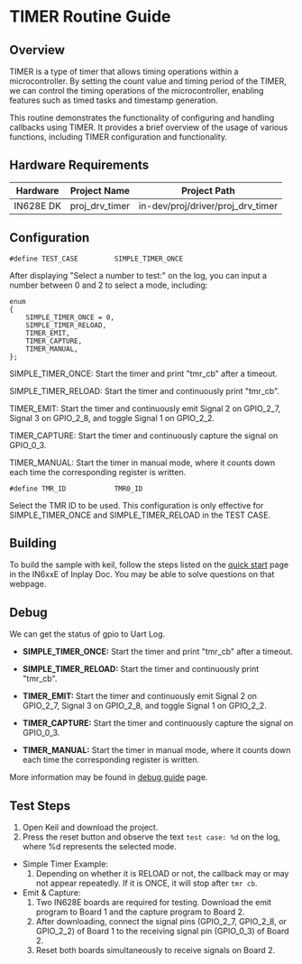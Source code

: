# TIMER Routine Guide

## Overview

TIMER is a type of timer that allows timing operations within a microcontroller. By setting the count value and timing period of the TIMER, we can control the timing operations of the microcontroller, enabling features such as timed tasks and timestamp generation.

This routine demonstrates the functionality of configuring and handling callbacks using TIMER. It provides a brief overview of the usage of various functions, including TIMER configuration and functionality.



## Hardware Requirements

| Hardware  | Project Name   | Project Path                      |
| --------- | -------------- | --------------------------------- |
| IN628E DK | proj_drv_timer | in-dev/proj/driver/proj_drv_timer |



## Configuration

```
#define TEST_CASE         SIMPLE_TIMER_ONCE
```

After displaying "Select a number to test:" on the log, you can input a number between 0 and 2 to select a mode, including:



```
enum
{
	SIMPLE_TIMER_ONCE = 0,
	SIMPLE_TIMER_RELOAD,
	TIMER_EMIT,
	TIMER_CAPTURE,
	TIMER_MANUAL,
};	
```

SIMPLE_TIMER_ONCE: Start the timer and print "tmr_cb" after a timeout.

SIMPLE_TIMER_RELOAD: Start the timer and continuously print "tmr_cb".

TIMER_EMIT: Start the timer and continuously emit Signal 2 on GPIO_2_7, Signal 3 on GPIO_2_8, and toggle Signal 1 on GPIO_2_2.

TIMER_CAPTURE: Start the timer and continuously capture the signal on GPIO_0_3.

TIMER_MANUAL: Start the timer in manual mode, where it counts down each time the corresponding register is written.



```
#define TMR_ID            TMR0_ID
```

Select the TMR ID to be used. This configuration is only effective for SIMPLE_TIMER_ONCE and SIMPLE_TIMER_RELOAD in the TEST CASE.



## Building

To build the sample with keil, follow the steps listed on the [quick start](https://inplay-inc.github.io/docs/in6xxe/quick-start.html) page in the IN6xxE  of Inplay Doc. You may be able to solve questions on that webpage.



## Debug

We can get the status of gpio to Uart Log.

- **SIMPLE_TIMER_ONCE:** Start the timer and print "tmr_cb" after a timeout.

- **SIMPLE_TIMER_RELOAD:** Start the timer and continuously print "tmr_cb".

- **TIMER_EMIT:** Start the timer and continuously emit Signal 2 on GPIO_2_7, Signal 3 on GPIO_2_8, and toggle Signal 1 on GPIO_2_2.

- **TIMER_CAPTURE:** Start the timer and continuously capture the signal on GPIO_0_3.

- **TIMER_MANUAL:** Start the timer in manual mode, where it counts down each time the corresponding register is written.

More information may be found in [debug guide](https://inplay-inc.github.io/docs/in6xxe/getting-started/debug-guide) page.



## Test Steps

1. Open Keil and download the project.
2. Press the reset button and observe the text `test case: %d` on the log, where %d represents the selected mode.

- Simple Timer Example:
  1. Depending on whether it is RELOAD or not, the callback may or may not appear repeatedly. If it is ONCE, it will stop after `tmr cb`.
- Emit & Capture:
  1. Two IN628E boards are required for testing. Download the emit program to Board 1 and the capture program to Board 2.
  2. After downloading, connect the signal pins (GPIO_2_7, GPIO_2_8, or GPIO_2_2) of Board 1 to the receiving signal pin (GPIO_0_3) of Board 2.
  3. Reset both boards simultaneously to receive signals on Board 2.




